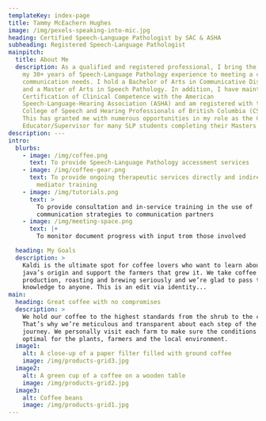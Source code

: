 ```yaml
---
templateKey: index-page
title: Tammy McEachern Hughes
image: /img/pexels-speaking-into-mic.jpg
heading: Certified Speech-Language Pathologist by SAC & ASHA
subheading: Registered Speech-Language Pathologist
mainpitch:
  title: About Me
  description: As a qualified and registered professional, I bring the benefit of
    my 30+ years of Speech-Language Pathology experience to meeting a client's
    communication needs. I hold a Bachelor of Arts in Communicative Disorders
    and a Master of Arts in Speech Pathology. In addition, I have maintained my
    Certification of Clinical Competence with the American
    Speech-Language-Hearing Association (ASHA) and am registered with the
    College of Speech and Hearing Professionals of British Columbia (CSHPBC).
    This has granted me with numerous opportunities in my role as the Clinical
    Educator/Supervisor for many SLP students completing their Masters' degrees.
description: ---
intro:
  blurbs:
    - image: /img/coffee.png
      text: To provide Speech-Language Pathology accessment services
    - image: /img/coffee-gear.png
      text: To provide ongoing therapeutic services directly and indirectly through
        mediator training
    - image: /img/tutorials.png
      text: >
        To provide consultation and in-service training in the use of
        communication strategies to communication partners
    - image: /img/meeting-space.png
      text: |+
        To monitor document progress with input trom those involved

  heading: My Goals
  description: >
    Kaldi is the ultimate spot for coffee lovers who want to learn about their
    java’s origin and support the farmers that grew it. We take coffee
    production, roasting and brewing seriously and we’re glad to pass that
    knowledge to anyone. This is an edit via identity...
main:
  heading: Great coffee with no compromises
  description: >
    We hold our coffee to the highest standards from the shrub to the cup.
    That’s why we’re meticulous and transparent about each step of the coffee’s
    journey. We personally visit each farm to make sure the conditions are
    optimal for the plants, farmers and the local environment.
  image1:
    alt: A close-up of a paper filter filled with ground coffee
    image: /img/products-grid3.jpg
  image2:
    alt: A green cup of a coffee on a wooden table
    image: /img/products-grid2.jpg
  image3:
    alt: Coffee beans
    image: /img/products-grid1.jpg
---
```

